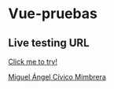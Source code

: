 # Vue-pruebas

## Live testing URL
[Click me to try!](https://bmacm9.github.io/Vue-pruebas/)

[Miguel Ángel Cívico Mimbrera](https://github.com/bmacm9)

